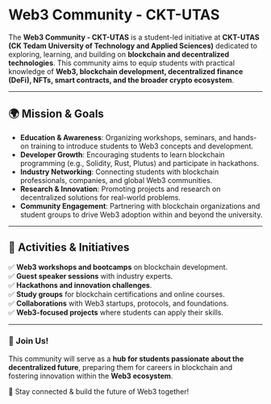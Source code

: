 # Web3 Community - CKT-UTAS  

The **Web3 Community - CKT-UTAS** is a student-led initiative at **CKT-UTAS (CK Tedam University of Technology and Applied Sciences)** dedicated to exploring, learning, and building on **blockchain and decentralized technologies**. This community aims to equip students with practical knowledge of **Web3, blockchain development, decentralized finance (DeFi), NFTs, smart contracts, and the broader crypto ecosystem**.  

---

## 🌍 Mission & Goals  

- **Education & Awareness**: Organizing workshops, seminars, and hands-on training to introduce students to Web3 concepts and development.  
- **Developer Growth**: Encouraging students to learn blockchain programming (e.g., Solidity, Rust, Plutus) and participate in hackathons.  
- **Industry Networking**: Connecting students with blockchain professionals, companies, and global Web3 communities.  
- **Research & Innovation**: Promoting projects and research on decentralized solutions for real-world problems.  
- **Community Engagement**: Partnering with blockchain organizations and student groups to drive Web3 adoption within and beyond the university.  

---

## 🚀 Activities & Initiatives  

✅ **Web3 workshops and bootcamps** on blockchain development.  
✅ **Guest speaker sessions** with industry experts.  
✅ **Hackathons and innovation challenges**.  
✅ **Study groups** for blockchain certifications and online courses.  
✅ **Collaborations** with Web3 startups, protocols, and foundations.  
✅ **Web3-focused projects** where students can apply their skills.  

---

### **🔗 Join Us!**  
This community will serve as a **hub for students passionate about the decentralized future**, preparing them for careers in blockchain and fostering innovation within the **Web3 ecosystem**.  

🚀 Stay connected & build the future of Web3 together!  


